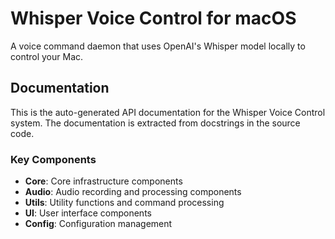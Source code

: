 # Whisper Voice Control for macOS

A voice command daemon that uses OpenAI's Whisper model locally to control your Mac.


## Documentation

This is the auto-generated API documentation for the Whisper Voice Control system.
The documentation is extracted from docstrings in the source code.

### Key Components

- **Core**: Core infrastructure components
- **Audio**: Audio recording and processing components
- **Utils**: Utility functions and command processing
- **UI**: User interface components
- **Config**: Configuration management
        